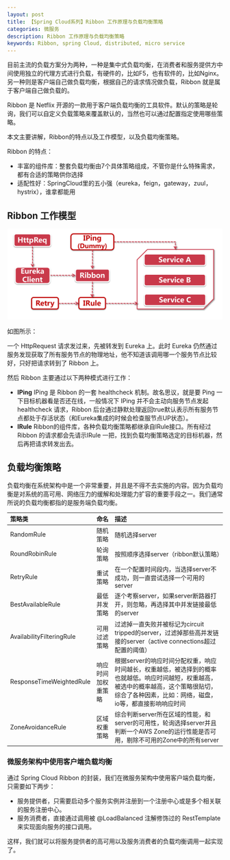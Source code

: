 ```yaml
---
layout: post
title: 【Spring Cloud系列】Ribbon 工作原理与负载均衡策略
categories: 微服务
description: Ribbon 工作原理与负载均衡策略
keywords: Ribbon, spring Cloud, distributed, micro service
---
```



目前主流的负载方案分为两种，一种是集中式负载均衡，在消费者和服务提供方中间使用独立的代理方式进行负载，有硬件的，比如F5，也有软件的，比如Nginx。
另一种则是客户端自己做负载均衡，根据自己的请求情况做负载，Ribbon 就是属于客户端自己做负载的。

Ribbon 是 Netflix 开源的一款用于客户端负载均衡的工具软件。默认的策略是轮询，我们可以自定义负载策略来覆盖默认的，当然也可以通过配置指定使用哪些策略。

本文主要讲解，Ribbon的特点以及工作模型，以及负载均衡策略。

Ribbon 的特点：
- 丰富的组件库：整套负载均衡由7个具体策略组成，不管你是什么特殊需求，都有合适的策略供你选择
- 适配性好：SpringCloud里的五小强（eureka，feign，gateway，zuul，hystrix），谁拿都能用


## Ribbon 工作模型

![](/images/microservice/ribbon-introduce-1.png)

如图所示：

一个 HttpRequest 请求发过来，先被转发到 Eureka 上。此时 Eureka 仍然通过服务发现获取了所有服务节点的物理地址，他不知道该调用哪一个服务节点比较好，只好把请求转到了 Ribbon 上。

然后 Ribbon 主要通过以下两种模式进行工作：
- **IPing**  IPing 是 Ribbon 的一套 healthcheck 机制。故名思议，就是要 Ping 一下目标机器看是否还在线，一般情况下 IPing 并不会主动向服务节点发起 healthcheck 请求，Ribbon 后台通过静默处理返回true默认表示所有服务节点都处于存活状态（和Eureka集成的时候会检查服节点UP状态）。
- **IRule**  Ribbon的组件库，各种负载均衡策略都继承自IRule接口。所有经过 Ribbon 的请求都会先请示IRule 一把，找到负载均衡策略选定的目标机器，然后再把请求转发出去。


## 负载均衡策略

负载均衡在系统架构中是一个非常重要，并且是不得不去实施的内容。因为负载均衡是对系统的高可用、网络压力的缓解和处理能力扩容的重要手段之一。我们通常所说的负载均衡都指的是服务端负载均衡。


| 策略类     | 命名 | 描述 |
|:---------|:---------------|:---------------|
| RandomRule  | 随机策略            | 随机选择server        |
| RoundRobinRule | 轮询策略          | 按照顺序选择server（ribbon默认策略）         |
| RetryRule   | 重试策略            | 在一个配置时间段内，当选择server不成功，则一直尝试选择一个可用的server            |
| BestAvailableRule   | 最低并发策略     | 逐个考察server，如果server断路器打开，则忽略，再选择其中并发链接最低的server  |
| AvailabilityFilteringRule   | 可用过滤策略	| 过滤掉一直失败并被标记为circuit tripped的server，过滤掉那些高并发链接的server（active connections超过配置的阈值）            |
| ResponseTimeWeightedRule   | 响应时间加权重策略	            | 根据server的响应时间分配权重，响应时间越长，权重越低，被选择到的概率也就越低。响应时间越短，权重越高，被选中的概率越高，这个策略很贴切，综合了各种因素，比如：网络，磁盘，io等，都直接影响响应时间|
| ZoneAvoidanceRule   | 区域权重策略	            | 综合判断server所在区域的性能，和server的可用性，轮询选择server并且判断一个AWS Zone的运行性能是否可用，剔除不可用的Zone中的所有server|


### 微服务架构中使用客户端负载均衡
通过 Spring Cloud Ribbon 的封装，我们在微服务架构中使用客户端负载均衡，只需要如下两步：
- 服务提供者，只需要启动多个服务实例并注册到一个注册中心或是多个相关联的服务注册中心。
- 服务消费者，直接通过调用被 @LoadBalanced 注解修饰过的 RestTemplate 来实现面向服务的接口调用。
  
这样，我们就可以将服务提供者的高可用以及服务消费者的负载均衡调用一起实现了。